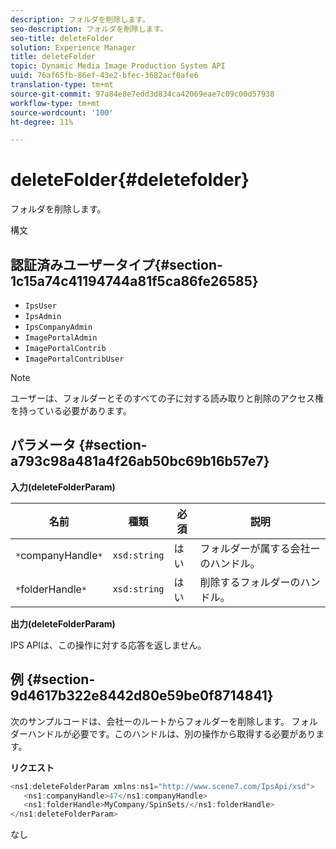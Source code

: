 ```yaml
---
description: フォルダを削除します。
seo-description: フォルダを削除します。
seo-title: deleteFolder
solution: Experience Manager
title: deleteFolder
topic: Dynamic Media Image Production System API
uuid: 76af65fb-86ef-43e2-bfec-3682acf0afe6
translation-type: tm+mt
source-git-commit: 97a84e8e7edd3d834ca42069eae7c09c00d57938
workflow-type: tm+mt
source-wordcount: '100'
ht-degree: 11%

---
```



# deleteFolder{#deletefolder}

フォルダを削除します。

構文

## 認証済みユーザータイプ{#section-1c15a74c41194744a81f5ca86fe26585}

* `IpsUser`
* `IpsAdmin`
* `IpsCompanyAdmin`
* `ImagePortalAdmin`
* `ImagePortalContrib`
* `ImagePortalContribUser`

>[!NOTE]
>
>ユーザーは、フォルダーとそのすべての子に対する読み取りと削除のアクセス権を持っている必要があります。

## パラメータ {#section-a793c98a481a4f26ab50bc69b16b57e7}

**入力(deleteFolderParam)**

| 名前 | 種類 | 必須 | 説明 |
|---|---|---|---|
| `*`companyHandle`*` | `xsd:string` | はい | フォルダーが属する会社ーのハンドル。 |
| `*`folderHandle`*` | `xsd:string` | はい | 削除するフォルダーのハンドル。 |

**出力(deleteFolderParam)**

IPS APIは、この操作に対する応答を返しません。

## 例 {#section-9d4617b322e8442d80e59be0f8714841}

次のサンプルコードは、会社ーのルートからフォルダーを削除します。 フォルダーハンドルが必要です。このハンドルは、別の操作から取得する必要があります。

**リクエスト**

```java
<ns1:deleteFolderParam xmlns:ns1="http://www.scene7.com/IpsApi/xsd">
   <ns1:companyHandle>47</ns1:companyHandle>
   <ns1:folderHandle>MyCompany/SpinSets/</ns1:folderHandle>
</ns1:deleteFolderParam>
```

なし
